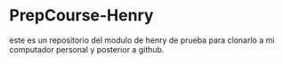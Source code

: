 # PrepCourse-Henry
este es un repositorio del modulo de henry de prueba para clonarlo a mi computador personal y posterior a github.
